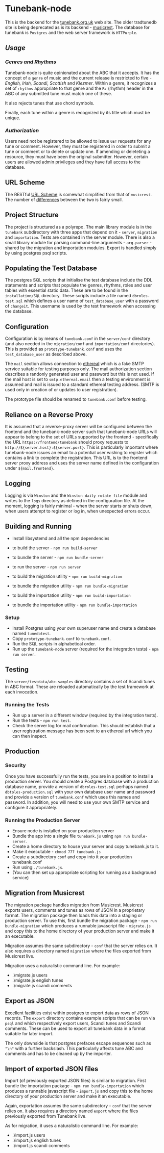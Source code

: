 # Tunebank-node

This is the backend for the [tunebank.org.uk](https://tunebank.org.uk) web site. The older tradtunedb site is being deprecated as is its backend - [musicrest](https://github.com/newlandsvalley/musicrest). The database for tunebank is `Postgres` and the web server framework is `HTTPurple`.

## _Usage_

### _Genres and Rhythms_

Tunebank-node is quite opinionated about the ABC that it accepts.  It has the concept of a `genre` of music and the current release is restricted to five - _English, Irish, Scandi, Scottish_ and _Klezmer_. Within a genre, it recognizes a set of `rhythms` appropriate to that genre and the `R:` (rhythm) header in the ABC of any submitted tune must match one of these.

It also rejects tunes that use chord symbols.

Finally, each tune within a genre is recognized by its title which must be unique.

### _Authorization_

Users need not be registered to be allowed to issue `GET` requests for any tune or comment.  However, they must be registered in order to submit a tune or comment or to delete or update one.  If amending or deleteting a resource, they must have been the original submitter.  However, certain users are allowed admin privileges and they have full access to the database.

## URL Scheme

The RESTful [URL Scheme](https://github.com/newlandsvalley/Tunebank-node/blob/master/URL-SCHEME.md) is somewhat simplified from that of `musicrest`. The number of [differences](https://github.com/newlandsvalley/Tunebank-node/blob/master/DIFFERENCES.md) between the two is fairly small.

## Project Structure

The project is structured as a polyrepo.  The main library module is in the `tunebank` subdirectory with three apps that depend on it - `server`, `migration` and `importation`. Tests are contained in the server module. There is also a small library module for parsing command-line arguments - `arg-parser` - shared by the migration and importation modules. Export is handled simply by using postgres psql scripts.

## Populating the Test Database 

The postgres SQL scripts that initialise the test database include the DDL statements and scripts that populate the genres, rhythms, roles and user tables with essential static data.  These are to be found in the `installation/SQL` directory. These scripts include a file named `dbroles-test.sql` which defines a user name of `test_database_user` with a password of `changeit`. This username is used by the test framework when accessing the database.  

## Configuration

Configuration is by means of `tunebank.conf` in the `server/conf` directory  (and also needed in the `migration/conf` and `importation/conf` directories).  This is provided as `prototype-tunebank.conf` and uses the `test_database_user` as described above. 

The `mail` section allows connection to [ethereal](https://ethereal.email/) which is a fake SMTP service suitable for testing purposes only. The mail authorization section describes a randonly generated user and password but this is not used. If the mail host is set to `smtp.ethereal.email` then a testing environment is assumed and mail is issued to a standard ethereal testing address. (SMTP is used only in creation of or updates to user registration). 

The prototype file should be renamed to `tunebank.conf` before testing.

## Reliance on a Reverse Proxy

It is assumed that a reverse-proxy server will be configured between the frontend and the tunebank-node server such that tunebank-node URLs will appear to belong to the set of URLs supported by the frontend - specifically the URL `https://frontend/tunebank` should proxy requests to `http://${server.host}:${server.port}`.  This is particularly important where tunebank-node issues an email to a potential user wishing to register which contains a link to complete the registration. This URL is to the frontend server proxy address and uses the server name defined in the configuration under `${mail.frontend}`.

## Logging

Logging is via `Winston` and the `Winston daily rotate file` module and writes to the `logs` directory as defined in the configuration file. At the moment, logging is fairly minimal - when the server starts or shuts down, when users attempt to register or log in, when unexpected errors occur.

## Building and Running

  * Install libsystemd and all the npm dependencies

  * to build the server - `npm run build-server`
  * to bundle the server - `npm run bundle-server`
  * to run the server - `npm run server`

  * to build the migration utility - `npm run build-migration`
  * to bundle the migration utility - `npm run bundle-migration`

  * to build the importation utility - `npm run build-importation`
  * to bundle the importation utility - `npm run bundle-importation`

### Setup

  * Install Postgres using your own superuser name and create a database named `tunedbtest`.
  * Copy `prototype-tunebank.conf` to `tunebank.conf`.
  * Run the SQL scripts in alphabetical order.
  * Run up the `tunebank-node` server (required for the integration tests) - `npm run server`.

## Testing

The `server/testdata/abc-samples` directory contains a set of Scandi tunes in ABC format.  These are reloaded automatically by the test framework at each invocation.

### Running the Tests

  * Run up a server in a different window (required by the integration tests).
  * Run the tests - `npm run test`.
  * Check the server log for mail confirmation.  This should establish that a user registration message has been sent to an ethereal url which you can then inspect.

## Production

### Security

Once you have successfully run the tests, you are in a position to install a production server.  You should create a Postgres database with a production database name, provide a version of `dbroles-test.sql` perhaps named `dbtoles-production.sql` with your own database user name and password and provide a version of `tunebank.conf` which uses this names and password. In addition, you will need to use your own SMTP service and configure it appropriately.

### Running the Production Server

  * Ensure node is installed on your production server
  * Bundle the app into a single file `tunebank.js` using `npm run bundle-server`.
  * Create a home directory to house your server and copy tunebank.js to it.
  * Make it executable - `chmod 777 tunebank.js`
  * Create a subdirectory `conf` and copy into it your production tunebank.conf
  * Run using `./tunebank.js`.
  * (You can then set up appropriate scripting for running as a background service)

## Migration from Musicrest

The migration package handles migration from Musicrest. Musicrest exports users, comments and tunes as rows of JSON in a proprietary format.  The migration package then loads this data into a staging or production server. To use this, first bundle the migration package - `npm run bundle-migration` which produces a runnable javascript file - `migrate.js` and copy this to the home directory of your production server and make it an executable.

Migration assumes the same subdirectory - `conf` that the server relies on.  It also requires a directory named `migration` where the files exported from Musicrest live. 

Migration uses a naturalistic command line.  For example:

  * .\migrate.js users 
  * .\migrate.js english tunes 
  * .\migrate.js scandi comments

## Export as JSON

Excellent facilities exist within postgres to export data as rows of JSON records.  The `export` directory contains example scripts that can be run via `psql` and which respectively export users, Scandi tunes and Scandi comments.  These can be used to export all tunebank data in a format suitable for later import.

The only downside is that postgres prefaces escape sequences such as `"\n"` with a further backslash.  This particularly affects tune ABC and comments and has to be cleaned up by the importer.

## Import of exported JSON files

Import (of previously exported JSON files) is similar to migration. First bundle the importation package - `npm run bundle-importation` which produces a runnable javascript file - `import.js` and copy this to the home directory of your production server and make it an executable.

Again, exportation assumes the same subdirectory - `conf` that the server relies on.  It also requires a directory named `export` where the files previously exported from Tunebank live. 

As for migration, it uses a naturalistic command line.  For example:

  * .\import.js users 
  * .\import.js english tunes 
  * .\import.js scandi comments




